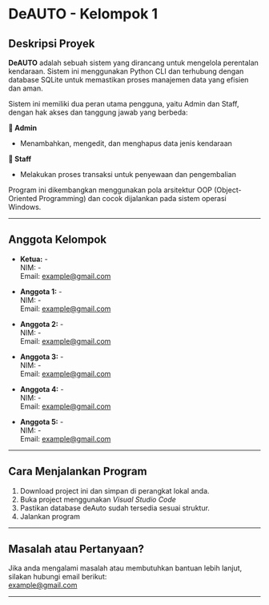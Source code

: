 ﻿# DeAUTO - Kelompok 1

## Deskripsi Proyek
**DeAUTO** adalah sebuah sistem yang dirancang untuk mengelola perentalan kendaraan. Sistem ini menggunakan Python CLI dan terhubung dengan database SQLite untuk memastikan proses manajemen data yang efisien dan aman.

Sistem ini memiliki dua peran utama pengguna, yaitu Admin dan Staff, dengan hak akses dan tanggung jawab yang berbeda:

**👤 Admin**

- Menambahkan, mengedit, dan menghapus data jenis kendaraan

**🧾 Staff**

- Melakukan proses transaksi untuk penyewaan dan pengembalian

Program ini dikembangkan menggunakan pola arsitektur OOP (Object-Oriented Programming) dan cocok dijalankan pada sistem operasi Windows.

---

## Anggota Kelompok
- **Ketua:** -  
  NIM: -  
  Email: [example@gmail.com](mailto:example@gmail.com)

- **Anggota 1:** -  
  NIM: -  
  Email: [example@gmail.com](mailto:example@gmail.com)

- **Anggota 2:** -  
  NIM: -  
  Email: [example@gmail.com](mailto:example@gmail.com)

- **Anggota 3:** -  
  NIM: -  
  Email: [example@gmail.com](mailto:example@gmail.com)

- **Anggota 4:** -  
    NIM: -  
    Email: [example@gmail.com](mailto:example@gmail.com)
- **Anggota 5:** -  
  NIM: -  
  Email: [example@gmail.com](mailto:example@gmail.com)

---

## Cara Menjalankan Program

1. Download project ini dan simpan di perangkat lokal anda.
2. Buka project menggunakan *Visual Studio Code*
3. Pastikan database deAuto sudah tersedia sesuai struktur.
4. Jalankan program

---


## Masalah atau Pertanyaan?
Jika anda mengalami masalah atau membutuhkan bantuan lebih lanjut, silakan hubungi email berikut:  
[example@gmail.com](mailto:example@gmail.com)

---
